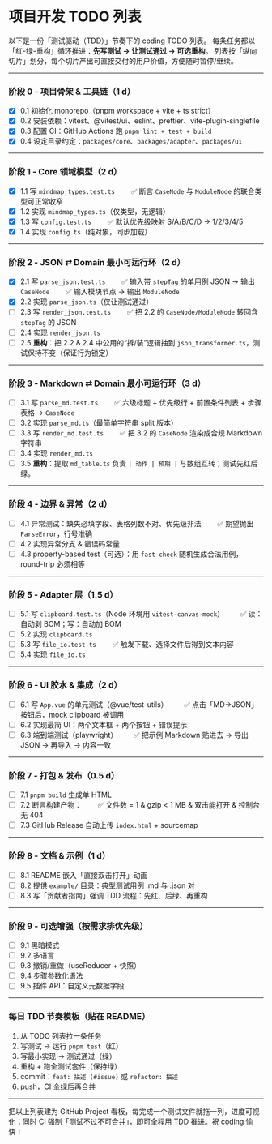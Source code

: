 # 项目开发 TODO 列表

以下是一份「测试驱动（TDD）」节奏下的 coding TODO 列表。
每条任务都以「红-绿-重构」循环推进：**先写测试 → 让测试通过 → 可选重构**。
列表按「纵向切片」划分，每个切片产出可直接交付的用户价值，方便随时暂停/继续。

---

### 阶段 0 - 项目骨架 & 工具链（1 d）

- [x] 0.1 初始化 monorepo（pnpm workspace + vite + ts strict）
- [x] 0.2 安装依赖：vitest、@vitest/ui、eslint、prettier、vite-plugin-singlefile
- [x] 0.3 配置 CI：GitHub Actions 跑 `pnpm lint + test + build`
- [x] 0.4 设定目录约定：`packages/core`、`packages/adapter`、`packages/ui`

---

### 阶段 1 - Core 领域模型（2 d）

- [x] 1.1 写 `mindmap_types.test.ts`
        ✅ 断言 `CaseNode` 与 `ModuleNode` 的联合类型可正常收窄
- [x] 1.2 实现 `mindmap_types.ts`（仅类型，无逻辑）
- [x] 1.3 写 `config.test.ts`
        ✅ 默认优先级映射 S/A/B/C/D → 1/2/3/4/5
- [x] 1.4 实现 `config.ts`（纯对象，同步加载）

---

### 阶段 2 - JSON ⇄ Domain 最小可运行环（2 d）

- [x] 2.1 写 `parse_json.test.ts`
        ✅ 输入带 `stepTag` 的单用例 JSON → 输出 `CaseNode`
        ✅ 输入模块节点 → 输出 `ModuleNode`
- [x] 2.2 实现 `parse_json.ts`（仅让测试通过）
- [ ] 2.3 写 `render_json.test.ts`
        ✅ 把 2.2 的 `CaseNode/ModuleNode` 转回含 `stepTag` 的 JSON
- [ ] 2.4 实现 `render_json.ts`
- [ ] 2.5 **重构**：把 2.2 & 2.4 中公用的“拆/装”逻辑抽到 `json_transformer.ts`，测试保持不变（保证行为锁定）

---

### 阶段 3 - Markdown ⇄ Domain 最小可运行环（3 d）

- [ ] 3.1 写 `parse_md.test.ts`
        ✅ 六级标题 + 优先级行 + 前置条件列表 + 步骤表格 → `CaseNode`
- [ ] 3.2 实现 `parse_md.ts`（最简单字符串 split 版本）
- [ ] 3.3 写 `render_md.test.ts`
        ✅ 把 3.2 的 `CaseNode` 渲染成合规 Markdown 字符串
- [ ] 3.4 实现 `render_md.ts`
- [ ] 3.5 **重构**：提取 `md_table.ts` 负责 `| 动作 | 预期 |` 与数组互转；测试先红后绿。

---

### 阶段 4 - 边界 & 异常（2 d）

- [ ] 4.1 异常测试：缺失必填字段、表格列数不对、优先级非法
        ✅ 期望抛出 `ParseError`，行号准确
- [ ] 4.2 实现异常分支 & 错误码常量
- [ ] 4.3 property-based test（可选）：用 `fast-check` 随机生成合法用例，round-trip 必须相等

---

### 阶段 5 - Adapter 层（1.5 d）

- [ ] 5.1 写 `clipboard.test.ts`（Node 环境用 `vitest-canvas-mock`）
        ✅ 读：自动剥 BOM；写：自动加 BOM
- [ ] 5.2 实现 `clipboard.ts`
- [ ] 5.3 写 `file_io.test.ts`
        ✅ 触发下载、选择文件后得到文本内容
- [ ] 5.4 实现 `file_io.ts`

---

### 阶段 6 - UI 胶水 & 集成（2 d）

- [ ] 6.1 写 `App.vue` 的单元测试（@vue/test-utils）
        ✅ 点击「MD→JSON」按钮后，mock clipboard 被调用
- [ ] 6.2 实现最简 UI：两个文本框 + 两个按钮 + 错误提示
- [ ] 6.3 端到端测试（playwright）
        ✅ 把示例 Markdown 贴进去 → 导出 JSON → 再导入 → 内容一致

---

### 阶段 7 - 打包 & 发布（0.5 d）

- [ ] 7.1 `pnpm build` 生成单 HTML
- [ ] 7.2 断言构建产物：
        ✅ 文件数 = 1 & gzip < 1 MB & 双击能打开 & 控制台无 404
- [ ] 7.3 GitHub Release 自动上传 `index.html` + sourcemap

---

### 阶段 8 - 文档 & 示例（1 d）

- [ ] 8.1 README 嵌入「直接双击打开」动画
- [ ] 8.2 提供 `example/` 目录：典型测试用例 .md 与 .json 对
- [ ] 8.3 写「贡献者指南」强调 TDD 流程：先红、后绿、再重构

---

### 阶段 9 - 可选增强（按需求排优先级）

- [ ] 9.1 黑暗模式
- [ ] 9.2 多语言
- [ ] 9.3 撤销/重做（useReducer + 快照）
- [ ] 9.4 步骤参数化语法
- [ ] 9.5 插件 API：自定义元数据字段

---

### 每日 TDD 节奏模板（贴在 README）

1. 从 TODO 列表拉一条任务
2. 写测试 → 运行 `pnpm test`（红）
3. 写最小实现 → 测试通过（绿）
4. 重构 + 跑全测试套件（保持绿）
5. commit：`feat: 描述 (#issue)` 或 `refactor: 描述`
6. push，CI 全绿后再合并

---

把以上列表建为 GitHub Project 看板，每完成一个测试文件就拖一列，进度可视化；同时 CI 强制「测试不过不可合并」，即可全程用 TDD 推进。祝 coding 愉快！
